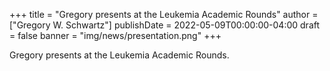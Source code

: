+++
title = "Gregory presents at the Leukemia Academic Rounds"
author = ["Gregory W. Schwartz"]
publishDate = 2022-05-09T00:00:00-04:00
draft = false
banner = "img/news/presentation.png"
+++

Gregory presents at the Leukemia Academic Rounds.
